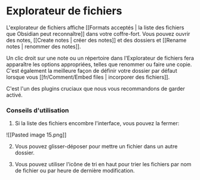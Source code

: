 # Explorateur de fichiers
L'explorateur de fichiers affiche [[Formats acceptés | la liste des fichiers que Obsidian peut reconnaître]] dans votre coffre-fort. Vous pouvez ouvrir des notes, [[Create notes | créer des notes]] et des dossiers et [[Rename notes | renommer des notes]].

Un clic droit sur une note ou un répertoire dans l'Explorateur de fichiers fera apparaître les options appropriées, telles que renommer ou faire une copie. C'est également la meilleure façon de définir votre dossier par défaut lorsque vous [[fr/Comment/Embed files | incorporer des fichiers]].

C'est l'un des plugins cruciaux que nous vous recommandons de garder activé.

### Conseils d'utilisation

1. Si la liste des fichiers encombre l'interface, vous pouvez la fermer:

![[Pasted image 15.png]]

2. Vous pouvez glisser-déposer pour mettre un fichier dans un autre dossier.

3. Vous pouvez utiliser l'icône de tri en haut pour trier les fichiers par nom de fichier ou par heure de dernière modification.